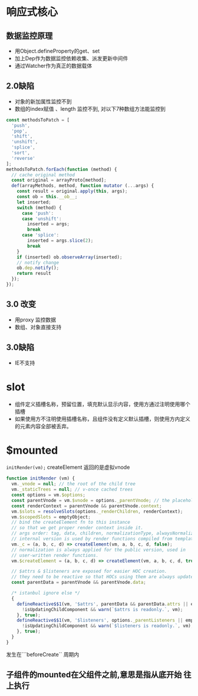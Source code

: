 
# 响应式核心
## 数据监控原理
  - 用Object.defineProperty的get、set
  - 加上Dep作为数据监控依赖收集、派发更新中间件
  - 通过Watcher作为真正的数据载体
## 2.0缺陷
  - 对象的新加属性监控不到
  - 数组的index赋值 、length 监控不到, 对以下7种数组方法能监控到
  
```javascript
const methodsToPatch = [
  'push',
  'pop',
  'shift',
  'unshift',
  'splice',
  'sort',
  'reverse'
];
methodsToPatch.forEach(function (method) {
  // cache original method
  const original = arrayProto[method];
  def(arrayMethods, method, function mutator (...args) {
    const result = original.apply(this, args);
    const ob = this.__ob__;
    let inserted;
    switch (method) {
      case 'push':
      case 'unshift':
        inserted = args;
        break
      case 'splice':
        inserted = args.slice(2);
        break
    }
    if (inserted) ob.observeArray(inserted);
    // notify change
    ob.dep.notify();
    return result
  });
});
```     
## 3.0 改变
  - 用proxy 监控数据
  - 数组、对象直接支持
  
## 3.0缺陷
  - IE不支持        
# slot
- 组件定义插槽名称，预留位置，填充默认显示内容，使用方通过注明使用哪个插槽
- 如果使用方不注明使用插槽名称，且组件没有定义默认插槽，则使用方内定义的元素内容全部被丢弃。

# $mounted 
```initRender(vm);```
createElement 返回的是虚拟vnode
```javascript
function initRender (vm) {
  vm._vnode = null; // the root of the child tree
  vm._staticTrees = null; // v-once cached trees
  const options = vm.$options;
  const parentVnode = vm.$vnode = options._parentVnode; // the placeholder node in parent tree
  const renderContext = parentVnode && parentVnode.context;
  vm.$slots = resolveSlots(options._renderChildren, renderContext);
  vm.$scopedSlots = emptyObject;
  // bind the createElement fn to this instance
  // so that we get proper render context inside it.
  // args order: tag, data, children, normalizationType, alwaysNormalize
  // internal version is used by render functions compiled from templates
  vm._c = (a, b, c, d) => createElement(vm, a, b, c, d, false);
  // normalization is always applied for the public version, used in
  // user-written render functions.
  vm.$createElement = (a, b, c, d) => createElement(vm, a, b, c, d, true);

  // $attrs & $listeners are exposed for easier HOC creation.
  // they need to be reactive so that HOCs using them are always updated
  const parentData = parentVnode && parentVnode.data;

  /* istanbul ignore else */
  {
    defineReactive$$1(vm, '$attrs', parentData && parentData.attrs || emptyObject, () => {
      !isUpdatingChildComponent && warn(`$attrs is readonly.`, vm);
    }, true);
    defineReactive$$1(vm, '$listeners', options._parentListeners || emptyObject, () => {
      !isUpdatingChildComponent && warn(`$listeners is readonly.`, vm);
    }, true);
  }
}
```
发生在```beforeCreate`` 周期内


## 子组件的mounted在父组件之前,意思是指从底开始 往上执行